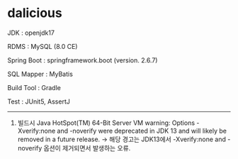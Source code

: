 # dalicious

JDK : openjdk17 

RDMS : MySQL (8.0 CE)

Spring Boot : springframework.boot (version. 2.6.7) 

SQL Mapper : MyBatis 

Build Tool : Gradle 

Test : JUnit5, AssertJ

---
1. 빌드시 Java HotSpot(TM) 64-Bit Server VM warning: Options -Xverify:none and -noverify were deprecated in JDK 13 and will likely be removed in a future release.
-> 해당 경고는 JDK13에서 -Xverify:none and -noverify 옵션이 제거되면서 발생하는 오류.